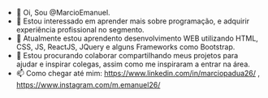 - 👋 Oi, Sou @MarcioEmanuel.
- 👀 Estou interessado em aprender mais sobre programação, e adquirir experiência profissional no segmento.
- 🌱 Atualmente estou aprendento desenvolvimento WEB utilizando HTML, CSS, JS, ReactJS, JQuery e alguns Frameworks como Bootstrap.
- 💞️ Estou procurando colaborar compartilhando meus projetos para ajudar e inspirar colegas, assim como me inspiraram a entrar na área.
- 📫 Como chegar até mim: https://www.linkedin.com/in/marciopadua26/ , https://www.instagram.com/m.emanuel26/

<!---
MarcioEmanuel/MarcioEmanuel is a ✨ special ✨ repository because its `README.md` (this file) appears on your GitHub profile.
You can click the Preview link to take a look at your changes.
--->
